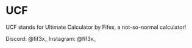# UCF
UCF stands for Ultimate Calculator by Fifex, a not-so-normal calculator!

Discord: @fif3x_
Instagram: @fif3x_
